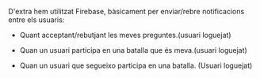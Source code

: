D'extra hem utilitzat Firebase, bàsicament per enviar/rebre notificacions entre els usuaris:

- Quant acceptant/rebutjant les meves preguntes.(usuari loguejat)

- Quan un usuari participa en una batalla que és meva.(usuari loguejat)

- Quan un usuari que segueixo participa en una batalla. (Usuari loguejat)

